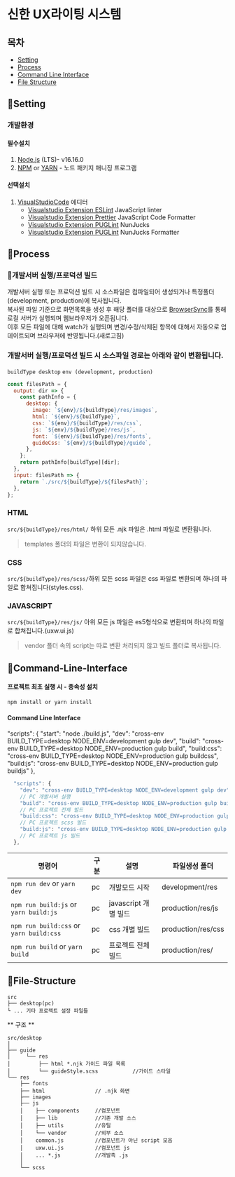 # 신한 UX라이팅 시스템
## 목차

- [Setting](#setting)
- [Process](#process)
- [Command Line Interface](#command-line-interface)
- [File Structure](#file-structure)

## 📌Setting

### 개발환경

#### 필수설치

1. <a href="https://nodejs.org/ko" target="_blank">Node.js</a> (LTS)- v16.16.0
2. <a href="https://www.npmjs.com" target="_blank">NPM</a> or <a href="https://yarnpkg.com" target="_blank">YARN</a> - 노드 패키지 매니징 프로그램

#### 선택설치

1. <a href="https://code.visualstudio.com" target="_blank">VisualStudioCode</a> 에디터
   - <a href="https://marketplace.visualstudio.com/items?itemName=dbaeumer.vscode-eslint&ssr=false#review-details">Visualstudio Extension ESLint</a> JavaScript linter
   - <a href="https://marketplace.visualstudio.com/items?itemName=esbenp.prettier-vscode&ssr=false#review-details">Visualstudio Extension Prettier</a> JavaScript Code Formatter
   - <a href="https://marketplace.visualstudio.com/items?itemName=ronnidc.nunjucks">Visualstudio Extension PUGLint</a> NunJucks
   - <a href="https://marketplace.visualstudio.com/items?itemName=okitavera.vscode-nunjucks-formatter">Visualstudio Extension PUGLint</a> NunJucks Formatter

## 📌Process

### 🚀개발서버 실행/프로덕션 빌드

개발서버 실행 또는 프로덕션 빌드 시 소스파일은 컴파일되어 생성되거나 특정폴더(development, production)에 복사됩니다.<br/>
복사된 파일 기준으로 화면목록을 생성 후 해당 폴더를 대상으로 <a href="https://browsersync.io/" target="_blank">BrowserSync</a>를 통해 로컬 서버가 실행되며 웹브라우저가 오픈됩니다.<br>
이후 모든 파일에 대해 watch가 실행되며 변경/수정/삭제된 항목에 대해서 자동으로 업데이트되며 브라우저에 반영됩니다.(새로고침)

### 개발서버 실행/프로덕션 빌드 시 소스파일 경로는 아래와 같이 변환됩니다.

`buildType desktop`
`env (development, production)`

```js
const filesPath = {
  output: dir => {
    const pathInfo = {
      desktop: {
        image: `${env}/${buildType}/res/images`,
        html: `${env}/${buildType}`,
        css: `${env}/${buildType}/res/css`,
        js: `${env}/${buildType}/res/js`,
        font: `${env}/${buildType}/res/fonts`,
        guideCss: `${env}/${buildType}/guide`,
      },
    };
    return pathInfo[buildType][dir];
  },
  input: filesPath => {
    return `./src/${buildType}/${filesPath}`;
  },
};
```

### HTML

`src/${buildType}/res/html/` 하위 모든 .njk 파일은 .html 파일로 변환됩니다.

> templates 폴더의 파일은 변환이 되지않습니다.

### CSS

`src/${buildType}/res/scss/`하위 모든 scss 파일은 css 파일로 변환되며 하나의 파일로 합쳐집니다(styles.css).

### JAVASCRIPT

`src/${buildType}/res/js/` 아위 모든 js 파일은 es5형식으로 변환되며 하나의 파일로 합쳐집니다.(uxw.ui.js)

> vendor 폴더 속의 script는 따로 변환 처리되지 않고 빌드 폴더로 복사됩니다.

## 📌Command-Line-Interface

#### 프로젝트 최초 실행 시 - 종속성 설치

```sh
npm install or yarn install
```

#### Command Line Interface
"scripts": {
        "start": "node ./build.js",
        "dev": "cross-env BUILD_TYPE=desktop NODE_ENV=development gulp dev",
        "build": "cross-env BUILD_TYPE=desktop NODE_ENV=production gulp build",
        "build:css": "cross-env BUILD_TYPE=desktop NODE_ENV=production gulp buildcss",
        "build:js": "cross-env BUILD_TYPE=desktop NODE_ENV=production gulp buildjs"
    },
```javascript
  "scripts": {
    "dev": "cross-env BUILD_TYPE=desktop NODE_ENV=development gulp dev",
    // PC 개발서버 실행
    "build": "cross-env BUILD_TYPE=desktop NODE_ENV=production gulp build",
    // PC 프로젝트 전체 빌드
    "build:css": "cross-env BUILD_TYPE=desktop NODE_ENV=production gulp buildcss",
    // PC 프로젝트 scss 빌드
    "build:js": "cross-env BUILD_TYPE=desktop NODE_ENV=production gulp buildjs"
    // PC 프로젝트 js 빌드
  },
```

| 명령어                                       | 구분   | 설명                 | 파일생성 폴더                           |
| ------------------------------------------- | ------ | -------------------- | -------------------------------------- |
| `npm run dev` or `yarn dev`                 | pc     | 개발모드 시작         | development/res                        |
| `npm run build:js` or `yarn build:js`       | pc     | javascript 개별 빌드  | production/res/js                      |
| `npm run build:css` or `yarn build:css`     | pc     | css 개별 빌드         | production/res/css                     |
| `npm run build` or `yarn build`             | pc     | 프로젝트 전체 빌드     | production/res/                        |

## 📌File-Structure

```
src
├── desktop(pc)
└ ... 기타 프로젝트 설정 파일들
```

** 구조 **

```
src/desktop
│
├── guide
│     └── res
│         ├── html *.njk 가이드 파일 목록
│         └── guideStyle.scss           //가이드 스타일
└── res
    ├── fonts  
    ├── html                // .njk 화면
    ├── images 
    ├── js     
    │    ├── components     //컴포넌트
    │    ├── lib            //기존 개발 소스
    │    ├── utils          //유틸
    │    └── vendor         //외부 소스
    │    common.js          //컴포넌트가 아닌 script 모음
    │    uxw.ui.js          //컴포넌트 js
    │    ... *.js           //개발측 .js
    │
    └── scss
     
```
